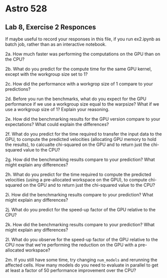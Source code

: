 # Astro 528
## Lab 8, Exercise 2 Responces

If maybe useful to record your responses in this file, if you run ex2.ipynb as batch job, rather than as an interactive notebook.


2a. How much faster was performing the computations on the GPU than on the CPU?



2b.  What do you predict for the compute time for the same GPU kernel, except with the workgroup size set to 1?



2c. How did the performance with a workgrop size of 1 compare to your predictions?



2d.   Before you run the benchmarks, what do you expect for the GPU performance if we use a workgroup size equal to the warpsize?  What if we use a workgroup size of 1?  Explain your reasoning.  



2e.  How did the benchmarking results for the GPU version compare to your expectations?  What could explain the differences? 



2f.  What do you predict for the time required to transfer the input data to the GPU, to compute the predicted velocities (allocating GPU memory to hold the results), to calcualte chi-squared on the GPU and to return just the chi-squared value to the CPU?



2g.  How did the benchmarking results compare to your prediction?  What might explain any differences?



2h. What do you predict for the time required to compute the predicted velocities (using a pre-allocated workspace on the GPU), to compute chi-squared on the GPU and to return just the chi-squared value to the CPU?



2i.  How did the benchmarking results compare to your prediction?  What might explain any differences?



2j. What do you predict for the speed-up factor of the GPU relative to the CPU?



2k.  How did the benchmarking results compare to your prediction?  What might explain any differences?




2l. What do you observe for the speed-up factor of the GPU relative to the CPU now that we're performing the reduction on the GPU with a pre-allocated workspace?



2m.  If you still have some time, try changing `num_models` and rerunning the affected cells.   How many models do you need to evaluate in parallel to get at least a factor of 50 performance improvement over the CPU?


